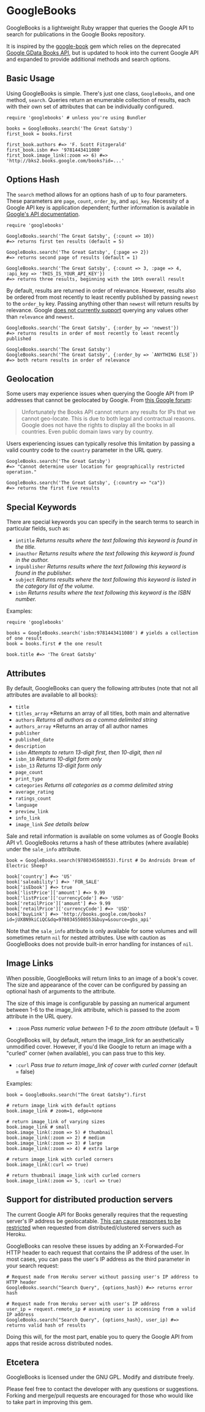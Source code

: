 GoogleBooks
===========

GoogleBooks is a lightweight Ruby wrapper that queries the Google API to search for publications in the Google Books repository.

It is inspired by the [google-book](https://github.com/papercavalier/google-book) gem which relies on the deprecated [Google GData Books API](http://code.google.com/apis/books/docs/gdata/developers_guide_protocol.html), but is updated to hook into the current Google API and expanded to provide additional methods and search options.

Basic Usage
-----------

Using GoogleBooks is simple. There's just one class, `GoogleBooks`, and one method, `search`. Queries return an enumerable collection of results, each with their own set of attributes that can be individually configured.

    require 'googlebooks' # unless you're using Bundler
    
    books = GoogleBooks.search('The Great Gatsby')
    first_book = books.first
    
    first_book.authors #=> 'F. Scott Fitzgerald'
    first_book.isbn #=> '9781443411080'
    first_book.image_link(:zoom => 6) #=> 'http://bks2.books.google.com/books?id=...'
    

Options Hash
-----------

The `search` method allows for an options hash of up to four parameters. These parameters are `page`, `count`, `order_by`, and `api_key`. Necessity of a Google API key is application dependent; further information is available in [Google's API documentation](http://code.google.com/apis/books/docs/v1/using.html).

    require 'googlebooks'
    
    GoogleBooks.search('The Great Gatsby', {:count => 10}) 
    #=> returns first ten results (default = 5)
   
    GoogleBooks.search('The Great Gatsby', {:page => 2}) 
    #=> returns second page of results (default = 1)
    
    GoogleBooks.search('The Great Gatsby', {:count => 3, :page => 4, :api_key => 'THIS_IS_YOUR_API_KEY'}) 
    #=> returns three results, beginning with the 10th overall result

By default, results are returned in order of relevance. However, results also be ordered from most recently to least recently published by passing `newest` to the `order_by` key. Passing anything other than `newest` will return results by relevance. Google [does not currently support](https://groups.google.com/a/googleproductforums.com/forum/#!searchin/books/publication$20date/books/wKuq9TLGYsc/SRIk-YiiPHQJ) querying any values other than `relevance` and `newest`.

    GoogleBooks.search('The Great Gatsby', {:order_by => 'newest'})
    #=> returns results in order of most recently to least recently published
    
    GoogleBooks.search('The Great Gatsby')
    GoogleBooks.search('The Great Gatsby', {:order_by => `ANYTHING ELSE`})
    #=> both return results in order of relevance

Geolocation
-----------

Some users may experience issues when querying the Google API from IP addresses that cannot be geolocated by Google. From [this Google forum](http://productforums.google.com/d/msg/books-api/7FQ-622q-jI/XYaWyh-Tzl4J):

> Unfortunately the Books API cannot return any results for IPs that we cannot geo-locate.  This is due to both legal and contractual reasons.  Google does not have the rights to display all the books in all countries.  Even public domain laws vary by country.

Users experiencing issues can typically resolve this limitation by passing a valid country code to the `country` parameter in the URL query.

    GoogleBooks.search('The Great Gatsby')
    #=> "Cannot determine user location for geographically restricted operation."
    
    GoogleBooks.search('The Great Gatsby', {:country => "ca"}) 
    #=> returns the first five results


Special Keywords
----------------

There are special keywords you can specify in the search terms to search in particular fields, such as:

* `intitle` *Returns results where the text following this keyword is found in the title.*
* `inauthor` *Returns results where the text following this keyword is found in the author.*
* `inpublisher` *Returns results where the text following this keyword is found in the publisher.*
* `subject` *Returns results where the text following this keyword is listed in the category list of the volume.*
* `isbn` *Returns results where the text following this keyword is the ISBN number.*

Examples:
    
    require 'googlebooks'
    
    books = GoogleBooks.search('isbn:9781443411080') # yields a collection of one result
    book = books.first # the one result
    
    book.title #=> 'The Great Gatsby'
    
Attributes
----------

By default, GoogleBooks can query the following attributes (note that not all attributes are available to all books):

* `title`
* `titles_array` *Returns an array of all titles, both main and alternative
* `authors` *Returns all authors as a comma delimited string*
* `authors_array` *Returns an array of all author names
* `publisher`
* `published_date`
* `description`
* `isbn` *Attempts to return 13-digit first, then 10-digit, then nil*
* `isbn_10` *Returns 10-digit form only*
* `isbn_13` *Returns 13-digit form only*
* `page_count`
* `print_type`
* `categories` *Returns all categories as a comma delimited string*
* `average_rating`
* `ratings_count`
* `language`
* `preview_link`
* `info_link`
* `image_link` *See details below*

Sale and retail information is available on some volumes as of Google Books API v1. GoogleBooks returns a hash of these attributes (where available) under the `sale_info` attribute.

    book = GoogleBooks.search(9780345508553).first # Do Androids Dream of Electric Sheep?
   
    book['country'] #=> 'US'
    book['saleability'] #=> 'FOR_SALE'
    book['isEbook'] #=> true
    book['listPrice']['amount'] #=> 9.99
    book['listPrice']['currencyCode'] #=> 'USD'
    book['retailPrice']['amount'] #=> 9.99
    book['retailPrice']['currencyCode'] #=> 'USD'
    book['buyLink'] #=> 'http://books.google.com/books?id=jUX8N9kiCiQC&dq=9780345508553&buy=&source=gbs_api'
   
Note that the `sale_info` attribute is only available for some volumes and will sometimes return `nil` for nested attributes. Use with caution as GoogleBooks does not provide built-in error handling for instances of `nil`.

Image Links
-----------

When possible, GoogleBooks will return links to an image of a book's cover. The size and appearance of the cover can be configured by passing an optional hash of arguments to the attribute.

The size of this image is configurable by passing an numerical argument between 1-6 to the image_link attribute, which is passed to the zoom attribute in the URL query.

* `:zoom` *Pass numeric value between 1-6 to the zoom attribute* (default = 1)

GoogleBooks will, by default, return the image_link for an aesthetically unmodified cover. However, if you'd like Google to return an image with a "curled" corner (when available), you can pass true to this key. 

* `:curl` *Pass true to return image_link of cover with curled corner* (default = false)

Examples:
    
    book = GoogleBooks.search("The Great Gatsby").first
    
    # return image_link with default options
    book.image_link # zoom=1, edge=none
    
    # return image_link of varying sizes
    book.image_link # small
    book.image_link(:zoom => 5) # thumbnail
    book.image_link(:zoom => 2) # medium
    book.image_link(:zoom => 3) # large
    book.image_link(:zoom => 4) # extra large
    
    # return image_link with curled corners
    book.image_link(:curl => true)
    
    # return thumbnail image_link with curled corners
    book.image_link(:zoom => 5, :curl => true)
  
Support for distributed production servers
------------------------------------------

The current Google API for Books generally requires that the requesting server's IP address be geolocatable. [This can cause responses to be restricted](http://www.google.com/support/forum/p/booksearch-apis/thread?tid=2034bed9a98c15cb&hl=en) when requested from distributed/clustered servers such as Heroku.

GoogleBooks can resolve these issues by adding an X-Forwarded-For HTTP header to each request that contains the IP address of the user. In most cases, you can pass the user's IP address as the third parameter in your search request:

    # Request made from Heroku server without passing user's IP address to HTTP header
    GoogleBooks.search("Search Query", {options_hash}) #=> returns error hash
    
    # Request made from Heroku server with user's IP address
    user_ip = request.remote_ip # assuming user is accessing from a valid IP address
    GoogleBooks.search("Search Query", {options_hash}, user_ip) #=> returns valid hash of results

Doing this will, for the most part, enable you to query the Google API from apps that reside across distributed nodes.

Etcetera
--------

GoogleBooks is licensed under the GNU GPL. Modify and distribute freely.

Please feel free to contact the developer with any questions or suggestions. Forking and merge/pull requests are encouraged for those who would like to take part in improving this gem.

